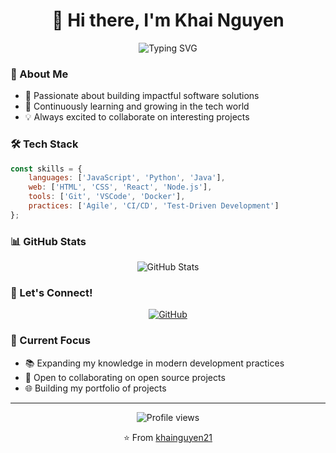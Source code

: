 <h1 align="center">👋 Hi there, I'm Khai Nguyen</h1>

<p align="center">
  <img src="https://readme-typing-svg.herokuapp.com?font=Fira+Code&pause=1000&color=2196F3&center=true&vCenter=true&width=435&lines=Software+Developer;Always+learning+new+things" alt="Typing SVG" />
</p>

### 🌟 About Me

- 🚀 Passionate about building impactful software solutions
- 🌱 Continuously learning and growing in the tech world
- 💡 Always excited to collaborate on interesting projects

### 🛠️ Tech Stack

```javascript
const skills = {
    languages: ['JavaScript', 'Python', 'Java'],
    web: ['HTML', 'CSS', 'React', 'Node.js'],
    tools: ['Git', 'VSCode', 'Docker'],
    practices: ['Agile', 'CI/CD', 'Test-Driven Development']
};
```

### 📊 GitHub Stats

<p align="center">
  <img src="https://github-readme-stats.vercel.app/api?username=khainguyen21&show_icons=true&theme=tokyonight" alt="GitHub Stats" />
</p>

### 🤝 Let's Connect!

<p align="center">
  <a href="https://github.com/khainguyen21">
    <img src="https://img.shields.io/badge/-GitHub-181717?style=flat-square&logo=github" alt="GitHub" />
  </a>
  <!-- Add more social links as needed -->
</p>

### 🎯 Current Focus

- 📚 Expanding my knowledge in modern development practices
- 🤝 Open to collaborating on open source projects
- 🌐 Building my portfolio of projects

---

<p align="center">
  <img src="https://komarev.com/ghpvc/?username=khainguyen21&color=blue" alt="Profile views" />
</p>

<p align="center">⭐️ From <a href="https://github.com/khainguyen21">khainguyen21</a></p>

